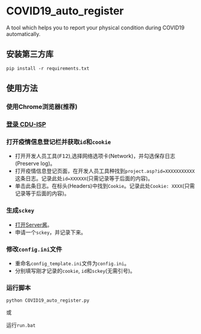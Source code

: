 # COVID19_auto_register

A tool which helps you to report your physical condition during COVID19 automatically.

## 安装第三方库

`pip install -r requirements.txt`

## 使用方法

### 使用Chrome浏览器(推荐)

### [登录 CDU-ISP](https://xsswzx.cdu.edu.cn/ispstu1-2/com_user/webindex.asp)

### 打开疫情信息登记栏并获取`id`和`cookie`

- 打开开发人员工具(<kbd>F12</kbd>),选择网络选项卡(Network)，并勾选保存日志(Preserve log)。
- 打开疫情信息登记页面，在开发人员工具种找到`project.asp?id=XXXXXXXXXXX`这条日志。记录此处`id=XXXXXX`(只需记录等于后面的内容)。
- 单击此条日志。在标头(Headers)中找到`Cookie`。记录此处`Cookie: XXXX`(只需记录等于后面的内容)。

### 生成`sckey`

- [打开Server酱](http://sc.ftqq.com/3.version)。
- 申请一个`sckey`，并记录下来。

### 修改`config.ini`文件

- 重命名`config_template.ini`文件为`config.ini`。
- 分别填写刚才记录的`cookie`, `id`和`sckey`(无需引号)。

### 运行脚本

`python COVID19_auto_register.py`

或

运行`run.bat`
